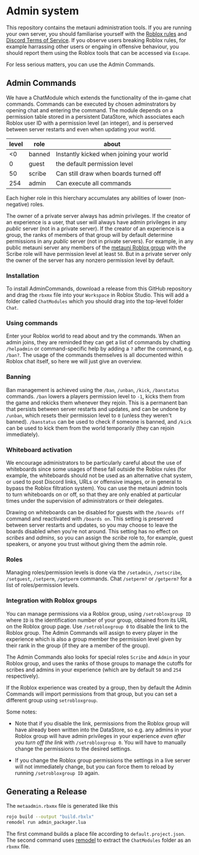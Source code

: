 # Admin system

This repository contains the metauni administration tools. If you are running your own server, you should familiarise yourself with the [Roblox rules](https://metauni.org/posts/rules/rules) and [Discord Terms of Service](https://discord.com/terms). If you observe users breaking Roblox rules, for example harrassing other users or engaing in offensive behaviour, you should report them using the Roblox tools that can be accessed via `Escape`.

For less serious matters, you can use the Admin Commands.

## Admin Commands

We have a ChatModule which extends the functionality of the in-game chat commands. Commands can be executed by chosen adminstrators by opening chat and entering the command. The module depends on a permission table stored in a persistent DataStore, which associates each Roblox user ID with a permission level (an integer), and is perserved between server restarts and even when updating your world.

|level|role|about|
|--|--|--|
|<0| banned|Instantly kicked when joining your world|
|0| guest | the default permission level|
|50| scribe|Can still draw when boards turned off|
|254| admin|Can execute all commands|

Each higher role in this hierchary accumulates any abilities of lower (non-negative) roles.

The owner of a private server always has admin privileges. If the creator of an experience is a user, that user will always have admin privileges in any *public* server (not in a private server). If the creator of an experience is a group, the ranks of members of that group will by default determine permissions in any *public* server (not in private servers). For example, in any public metauni server any members of the [metauni Roblox group](https://www.roblox.com/groups/13108882/metauni#!/about) with the Scribe role will have permission level at least `50`. But in a private server only the owner of the server has any nonzero permission level by default.

### Installation

To install AdminCommands, download a release from this GitHub repository and drag the `rbxmx` file into your `Workspace` in Roblox Studio. This will add a folder called `ChatModules` which you should drag into the top-level folder `Chat`. 

### Using commands

Enter your Roblox world to read about and try the commands. When an admin joins, they are reminded they can get a list of commands by chatting `/helpadmin` or command-specific help by adding a `?` after the command, e.g. `/ban?`. The usage of the commands themselves is all documented within Roblox chat itself, so here we will just give an overview.

### Banning

Ban management is achieved using the `/ban`, `/unban`, `/kick`, `/banstatus` commands. `/ban` lowers a players permission level to `-1`, kicks them from the game and rekicks them whenever they rejoin. This is a permanent ban that persists between server restarts and updates, and can be undone by `/unban`, which resets their permission level to `0` (unless they weren't banned). `/banstatus` can be used to check if someone is banned, and `/kick` can be used to kick them from the world temporarily (they can rejoin immediately).

### Whiteboard activation

We encourage administrators to be particularly careful about the use of whiteboards since some usages of these fall outside the Roblox rules (for example, the whiteboards should not be used as an alternative chat system, or used to post Discord links, URLs or offensive images, or in general to bypass the Roblox filtration system). You can use the metauni admin tools to turn whiteboards on or off, so that they are only enabled at particular times under the supervision of administrators or their delegates.

Drawing on whiteboards can be disabled for guests with the `/boards off` command and reactivated with `/boards on`. This setting is preserved between server restarts and updates, so you may choose to leave the boards disabled when you're not around. This setting has no effect on *scribes* and *admins*, so you can assign the *scribe* role to, for example, guest speakers, or anyone you trust without giving them the admin role.

### Roles

Managing roles/permission levels is done via the `/setadmin`, `/setscribe`, `/setguest`, `/setperm`, `/getperm` commands. Chat `/setperm?` or `/getperm?` for a list of roles/permission levels.

### Integration with Roblox groups

You can manage permissions via a Roblox group, using `/setrobloxgroup ID` where `ID` is the identification number of your group, obtained from its URL on the Roblox group page. Use `/setrobloxgroup 0` to disable the link to the Roblox group. The Admin Commands will assign to every player in the experience which is also a group member the permission level given by their rank in the group (if they are a member of the group).

The Admin Commands also looks for special roles `Scribe` and `Admin` in your Roblox group, and uses the ranks of those groups to manage the cutoffs for scribes and admins in your experience (which are by default `50` and `254` respectively).

If the Roblox experience was created by a group, then by default the Admin Commands will import permissions from that group, but you can set a different group using `setrobloxgroup`.

Some notes:

* Note that if you disable the link, permissions from the Roblox group will have already been written into the DataStore, so e.g. any admins in your Roblox group will have admin privileges in your experience *even after you turn off the link* with `/setrobloxgroup 0`. You will have to manually change the permissions to the desired settings.

* If you change the Roblox group permissions the settings in a live server will not immediately change, but you can force them to reload by running `/setrobloxgroup ID` again.

## Generating a Release

The `metaadmin.rbxmx` file is generated like this
```bash
rojo build --output "build.rbxlx"
remodel run admin_packager.lua
```

The first command builds a place file according to `default.project.json`.
The second command uses [remodel](https://github.com/rojo-rbx/remodel) to extract the `ChatModules` folder as an `rbxmx` file.